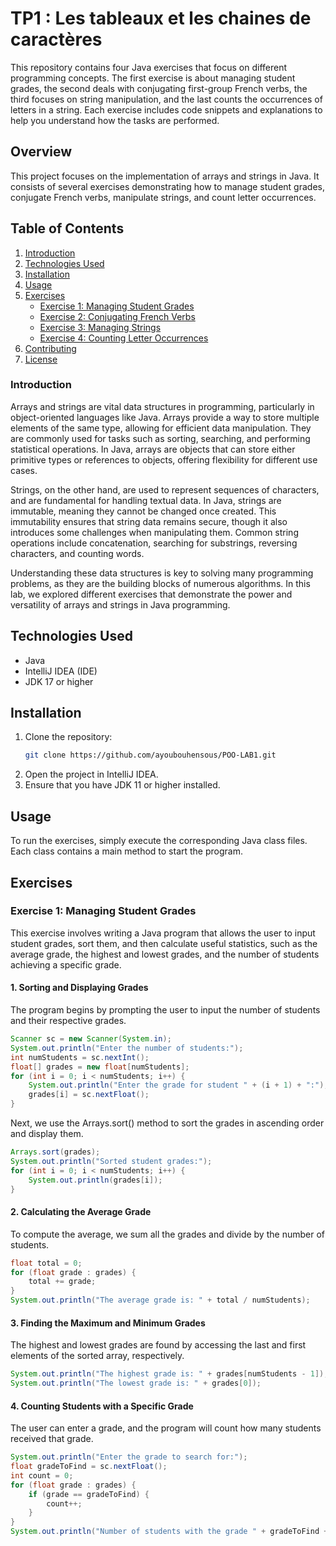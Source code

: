 # TP1 : Les tableaux et les chaines de caractères

This repository contains four Java exercises that focus on different programming concepts. The first exercise is about managing student grades, the second deals with conjugating first-group French verbs, the third focuses on string manipulation, and the last counts the occurrences of letters in a string. Each exercise includes code snippets and explanations to help you understand how the tasks are performed.


## Overview
This project focuses on the implementation of arrays and strings in Java. It consists of several exercises demonstrating how to manage student grades, conjugate French verbs, manipulate strings, and count letter occurrences. 

## Table of Contents
1. [Introduction](#introduction)
2. [Technologies Used](#technologies-used)
3. [Installation](#installation)
4. [Usage](#usage)
5. [Exercises](#exercises)
   - [Exercise 1: Managing Student Grades](#exercise-1-managing-student-grades)
   - [Exercise 2: Conjugating French Verbs](#exercise-2-conjugating-french-verbs)
   - [Exercise 3: Managing Strings](#exercise-3-managing-strings)
   - [Exercise 4: Counting Letter Occurrences](#exercise-4-counting-letter-occurrences)
6. [Contributing](#contributing)
7. [License](#license)

### Introduction

Arrays and strings are vital data structures in programming, particularly in object-oriented languages like Java. Arrays provide a way to store multiple elements of the same type, allowing for efficient data manipulation. They are commonly used for tasks such as sorting, searching, and performing statistical operations. In Java, arrays are objects that can store either primitive types or references to objects, offering flexibility for different use cases.

Strings, on the other hand, are used to represent sequences of characters, and are fundamental for handling textual data. In Java, strings are immutable, meaning they cannot be changed once created. This immutability ensures that string data remains secure, though it also introduces some challenges when manipulating them. Common string operations include concatenation, searching for substrings, reversing characters, and counting words.

Understanding these data structures is key to solving many programming problems, as they are the building blocks of numerous algorithms. In this lab, we explored different exercises that demonstrate the power and versatility of arrays and strings in Java programming.

 ## Technologies Used
- Java
- IntelliJ IDEA (IDE)
- JDK 17 or higher

## Installation
1. Clone the repository:
   ```bash
   git clone https://github.com/ayoubouhensous/POO-LAB1.git
2. Open the project in IntelliJ IDEA.
3. Ensure that you have JDK 11 or higher installed.


## Usage
To run the exercises, simply execute the corresponding Java class files. Each class contains a main method to start the program.


## Exercises

### Exercise 1: Managing Student Grades  
This exercise involves writing a Java program that allows the user to input student grades, sort them, and then calculate useful statistics, such as the average grade, the highest and lowest grades, and the number of students achieving a specific grade.

#### 1. Sorting and Displaying Grades  
The program begins by prompting the user to input the number of students and their respective grades.
```java
Scanner sc = new Scanner(System.in);
System.out.println("Enter the number of students:");
int numStudents = sc.nextInt();
float[] grades = new float[numStudents];
for (int i = 0; i < numStudents; i++) {
    System.out.println("Enter the grade for student " + (i + 1) + ":");
    grades[i] = sc.nextFloat();
}
```

Next, we use the Arrays.sort() method to sort the grades in ascending order and display them.
```java
Arrays.sort(grades);
System.out.println("Sorted student grades:");
for (int i = 0; i < numStudents; i++) {
    System.out.println(grades[i]);
}
```

#### 2. Calculating the Average Grade
To compute the average, we sum all the grades and divide by the number of students.
```java
float total = 0;
for (float grade : grades) {
    total += grade;
}
System.out.println("The average grade is: " + total / numStudents);
```
#### 3. Finding the Maximum and Minimum Grades
The highest and lowest grades are found by accessing the last and first elements of the sorted array, respectively.
```java
System.out.println("The highest grade is: " + grades[numStudents - 1]);
System.out.println("The lowest grade is: " + grades[0]);
```
#### 4. Counting Students with a Specific Grade
The user can enter a grade, and the program will count how many students received that grade.
```java
System.out.println("Enter the grade to search for:");
float gradeToFind = sc.nextFloat();
int count = 0;
for (float grade : grades) {
    if (grade == gradeToFind) {
        count++;
    }
}
System.out.println("Number of students with the grade " + gradeToFind + ": " + count);
```













